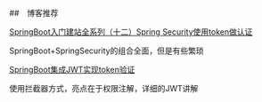 ##　博客推荐

[SpringBoot入门建站全系列（十二）Spring Security使用token做认证](https://blog.csdn.net/feiyangtianyao/article/details/93505598?depth_1-utm_source=distribute.pc_relevant.none-task-blog-BlogCommendFromBaidu-1&utm_source=distribute.pc_relevant.none-task-blog-BlogCommendFromBaidu-1)

SpringBoot+SpringSecurity的组合全面，但是有些繁琐



[SpringBoot集成JWT实现token验证]( https://www.jianshu.com/p/e88d3f8151db )

使用拦截器方式，亮点在于权限注解，详细的JWT讲解